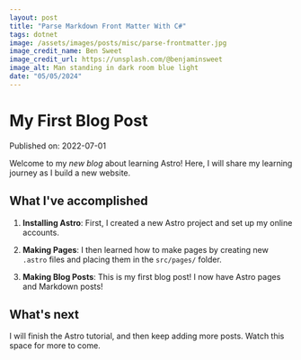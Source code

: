 ```yaml
---
layout: post
title: "Parse Markdown Front Matter With C#"
tags: dotnet
image: /assets/images/posts/misc/parse-frontmatter.jpg
image_credit_name: Ben Sweet
image_credit_url: https://unsplash.com/@benjaminsweet
image_alt: Man standing in dark room blue light
date: "05/05/2024"
---
```

# My First Blog Post

Published on: 2022-07-01

Welcome to my _new blog_ about learning Astro! Here, I will share my learning journey as I build a new website.

## What I've accomplished

1. **Installing Astro**: First, I created a new Astro project and set up my online accounts.

2. **Making Pages**: I then learned how to make pages by creating new `.astro` files and placing them in the `src/pages/` folder.

3. **Making Blog Posts**: This is my first blog post! I now have Astro pages and Markdown posts!

## What's next

I will finish the Astro tutorial, and then keep adding more posts. Watch this space for more to come.